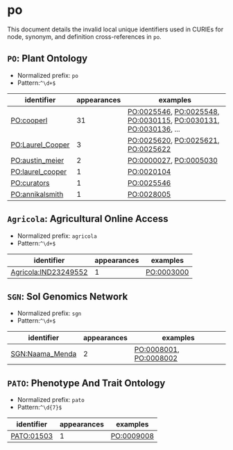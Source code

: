 # po

This document details the invalid local unique identifiers used in CURIEs
for node, synonym, and definition cross-references in `po`.


## `PO`: Plant Ontology

- Normalized prefix: `po`
- Pattern:`^\d+$`


| identifier                                                  |   appearances | examples                                                                                                                                                                                                                                                 |
|-------------------------------------------------------------|---------------|----------------------------------------------------------------------------------------------------------------------------------------------------------------------------------------------------------------------------------------------------------|
| [PO:cooperl](https://bioregistry.io/PO:cooperl)             |            31 | [PO:0025546](https://bioregistry.io/PO:0025546), [PO:0025548](https://bioregistry.io/PO:0025548), [PO:0030115](https://bioregistry.io/PO:0030115), [PO:0030131](https://bioregistry.io/PO:0030131), [PO:0030136](https://bioregistry.io/PO:0030136), ... |
| [PO:Laurel_Cooper](https://bioregistry.io/PO:Laurel_Cooper) |             3 | [PO:0025620](https://bioregistry.io/PO:0025620), [PO:0025621](https://bioregistry.io/PO:0025621), [PO:0025622](https://bioregistry.io/PO:0025622)                                                                                                        |
| [PO:austin_meier](https://bioregistry.io/PO:austin_meier)   |             2 | [PO:0000027](https://bioregistry.io/PO:0000027), [PO:0005030](https://bioregistry.io/PO:0005030)                                                                                                                                                         |
| [PO:laurel_cooper](https://bioregistry.io/PO:laurel_cooper) |             1 | [PO:0020104](https://bioregistry.io/PO:0020104)                                                                                                                                                                                                          |
| [PO:curators](https://bioregistry.io/PO:curators)           |             1 | [PO:0025546](https://bioregistry.io/PO:0025546)                                                                                                                                                                                                          |
| [PO:annikalsmith](https://bioregistry.io/PO:annikalsmith)   |             1 | [PO:0028005](https://bioregistry.io/PO:0028005)                                                                                                                                                                                                          |

## `Agricola`: Agricultural Online Access

- Normalized prefix: `agricola`
- Pattern:`^\d+$`


| identifier                                                          |   appearances | examples                                        |
|---------------------------------------------------------------------|---------------|-------------------------------------------------|
| [Agricola:IND23249552](https://bioregistry.io/Agricola:IND23249552) |             1 | [PO:0003000](https://bioregistry.io/PO:0003000) |

## `SGN`: Sol Genomics Network

- Normalized prefix: `sgn`
- Pattern:`^\d+$`


| identifier                                                |   appearances | examples                                                                                         |
|-----------------------------------------------------------|---------------|--------------------------------------------------------------------------------------------------|
| [SGN:Naama_Menda](https://bioregistry.io/SGN:Naama_Menda) |             2 | [PO:0008001](https://bioregistry.io/PO:0008001), [PO:0008002](https://bioregistry.io/PO:0008002) |

## `PATO`: Phenotype And Trait Ontology

- Normalized prefix: `pato`
- Pattern:`^\d{7}$`


| identifier                                      |   appearances | examples                                        |
|-------------------------------------------------|---------------|-------------------------------------------------|
| [PATO:01503](https://bioregistry.io/PATO:01503) |             1 | [PO:0009008](https://bioregistry.io/PO:0009008) |

